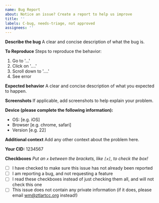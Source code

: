 ```yaml
---
name: Bug Report
about: Notice an issue? Create a report to help us improve
title: ''
labels: C-bug, needs-triage, not approved
assignees: ''
---
```


**Describe the bug**
A clear and concise description of what the bug is.

**To Reproduce**
Steps to reproduce the behavior:

1. Go to '...'
2. Click on '....'
3. Scroll down to '....'
4. See error

**Expected behavior**
A clear and concise description of what you expected to happen.

**Screenshots**
If applicable, add screenshots to help explain your problem.

**Device (please complete the following information):**

- OS: [e.g. iOS]
- Browser [e.g. chrome, safari]
- Version [e.g. 22]

**Additional context**
Add any other context about the problem here.

**Your CID:** 1234567

**Checkboxes**
_Put an `x` between the brackets, like `[x]`, to check the box!_

- [ ] I have checked to make sure this issue has not already been reported
- [ ] I am reporting a bug, and not requesting a feature
- [ ] I read these checkboxes instead of just checking them all, and will not check this one
- [ ] This issue does not contain any private information (if it does, please email wm@ztlartcc.org instead!)
